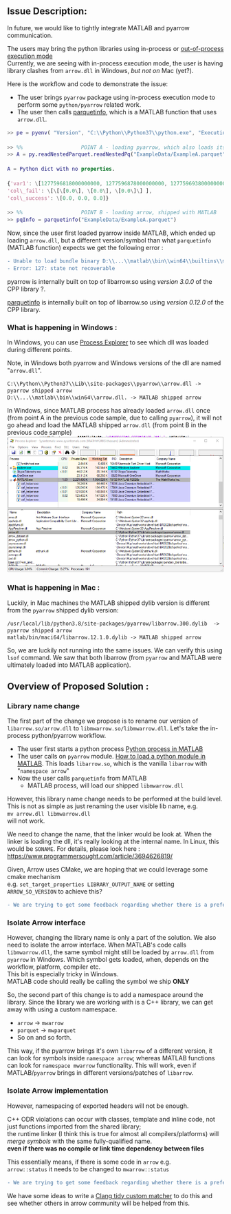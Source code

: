 ## Issue Description:

In future, we would like to tightly integrate MATLAB and pyarrow communication.

The users may bring the python libraries using in-process or [out-of-process] [execution mode] <br>
Currently, we are seeing with in-process execution mode, the user is having library clashes from `arrow.dll` in Windows, _but not on_ Mac (yet?). 

Here is the workflow and code to demonstrate the issue:
* The user brings `pyarrow` package using in-process execution mode to perform some `python/pyarrow` related work.
* The user then calls [parquetinfo], which is a MATLAB function that uses `arrow.dll`. 

```matlab
>> pe = pyenv( "Version", "C:\\Python\\Python37\\python.exe", "ExecutionMode", "InProcess");

>> %%                   POINT A - loading pyarrow, which also loads its own version of arrow.dll 
>> A = py.readNestedParquet.readNestedPq("ExampleData/ExampleA.parquet")

A = Python dict with no properties.

{'var1': \[1277596818000000000, 1277596878000000000, 1277596938000000000\],
'col\_fail': \[\[\[0.0\], \[0.0\], \[0.0\]\] ],
'col\_success': \[0.0, 0.0, 0.0]}

>> %%                   POINT B - loading arrow, shipped with MATLAB
>> pqInfo = parquetinfo("ExampleData/ExampleA.parquet")
```
Now, since the user first loaded pyarrow inside MATLAB, which ended up loading `arrow.dll`, 
but a different version/symbol than what `parquetinfo` (MATLAB function) expects we get the following error : 



```diff
- Unable to load bundle binary D:\\...\\matlab\\bin\\win64\\builtins\\matlab\_toolbox\_parquetio\\mwlibmwparquetio\_builtinimpl.dll. 
- Error: 127: state not recoverable
```
pyarrow is internally built on top of libarrow.so using _version 3.0.0_ of the CPP library ?.

[parquetinfo] is internally built on top of libarrow.so using _version 0.12.0_ of the CPP library.


### What is happening in Windows :
In Windows, you can use [Process Explorer] to see which dll was loaded during different points.

Note, in Windows both pyarrow and Windows versions of the dll are named "`arrow.dll`".
````
C:\\Python\\Python37\\Lib\\site-packages\\pyarrow\\arrow.dll -> pyarrow shipped arrow
D:\\...\\matlab\\bin\\win64\\arrow.dll. -> MATLAB shipped arrow
````

In Windows, since MATLAB process has already loaded `arrow.dll` once (from point A in the previous code sample, due to calling `pyarrow`), 
it will not go ahead and load the MATLAB shipped `arrow.dll` (from point B in the previous code sample)
![Process Explorer Output](images/Process_explorer_output.png)


### What is happening in Mac :
Luckily, in Mac machines the MATLAB shipped dylib version is different from the `pyarrow` shipped dylib version:
````
/usr/local/lib/python3.8/site-packages/pyarrow/libarrow.300.dylib  -> pyarrow shipped arrow
matlab/bin/maci64/libarrow.12.1.0.dylib -> MATLAB shipped arrow
````
So, we are luckily not running into the same issues. We can verify this using `lsof` command. We saw that both libarrow (from `pyarrow` and MATLAB were ultimately loaded into MATLAB application).

  

## Overview of Proposed Solution :

### Library name change 
  
The first part of the change we propose is to rename our version of `libarrow.so/arrow.dll` to `libmwarrow.so/libmwarrow.dll`.
Let's take the in-process python/pyarrow workflow.

*   The user first starts a python process  [Python process in MATLAB]
*   The user calls on `pyarrow` module. [How to load a python module in MATLAB].  This loads `libarrow.so`, which is the vanilla `libarrow` with "`namespace arrow`" 
*   Now the user calls `parquetinfo` from MATLAB 
    *   MATLAB process, will load our shipped `libmwarrow.dll `

However, this library name change needs to be performed at the build level. This is not as simple as just renaming the user visible lib name, e.g. <br>
`mv arrow.dll libmwarrow.dll` 
<br>
will not work. 

We need to change the name, that the linker would be look at. When the linker is loading the dll, it's really looking at the internal name. 
In Linux, this would be `SONAME`. 
For details, please look here : https://www.programmersought.com/article/3694626819/

Given, Arrow uses CMake, we are hoping that we could leverage some cmake mechanism <br>
e.g. `set_target_properties LIBRARY_OUTPUT_NAME` or setting `ARROW_SO_VERSION` to achieve this? <br>
```diff
- We are trying to get some feedback regarding whether there is a preferred way to do library renaming from arrow dev mailing list.
````

### Isolate Arrow interface
However, changing the library name is only a part of the solution. We also need to isolate the arrow interface. 
When MATLAB's code calls `libmwarrow.dll`, the same symbol might still be loaded by `arrow.dll` from `pyarrow` in Windows.
Which symbol gets loaded, when, depends on the workflow, platform, compiler etc. <br>
This bit is especially tricky in Windows. <br>
MATLAB code should really be calling the symbol we ship __ONLY__<br>

So, the second part of this change is to add a namespace around the library.
Since the library we are working with is a C++ library, we can get away with using a custom namespace.

* `arrow` -> `mwarrow`
* `parquet` -> `mwparquet`
* So on and so forth. 

This way, if the pyarrow brings it's own `libarrow` of a different version, it can look for symbols inside `namespace arrow`; whereas MATLAB functions can look for `namespace mwarrow` functionality. This will work, even if MATLAB/`pyarrow` brings in different versions/patches of `libarrow`. 

### Isolate Arrow implementation
However, namespacing of exported headers will not be enough. 

C++ ODR violations can occur with classes, template and inline code, not just functions imported from the shared library; <br>
the runtime linker (I think this is true for almost all compilers/platforms) will *merge symbols* with the same fully-qualified name. <br>
**even if there was no compile or link time dependency between files​**

This essentially means, if there is some code in `arrow` e.g. <br>
`arrow::status` it needs to be changed to `mwarrow::status` <br>

```diff
- We are trying to get some feedback regarding whether there is a preferred way/off the shelf tooling to perform this sort of namespace isolation .
````
We have some ideas to write a [Clang tidy custom matcher] to do this and see whether others in arrow community will be helped from this.


<!-- Links -->
[out-of-process]: https://www.mathworks.com/help/matlab/matlab_external/out-of-process-execution-of-python-functionality.html
[execution mode]: https://www.mathworks.com/help/matlab/ref/pyenv.html#d122e1032322
[parquetinfo]: https://www.mathworks.com/help/matlab/ref/matlab.io.parquet.parquetinfo.html
[Python process in MATLAB]: https://www.mathworks.com/help/matlab/matlab_external/create-object-from-python-class.html
[Process Explorer]: https://docs.microsoft.com/en-us/sysinternals/downloads/process-explorer
[Clang tidy custom matcher]: https://blog.audio-tk.com/2018/03/20/writing-custom-checks-for-clang-tidy/
[How to load a python module in MATLAB]: https://www.mathworks.com/help/matlab/call-python-libraries.html
